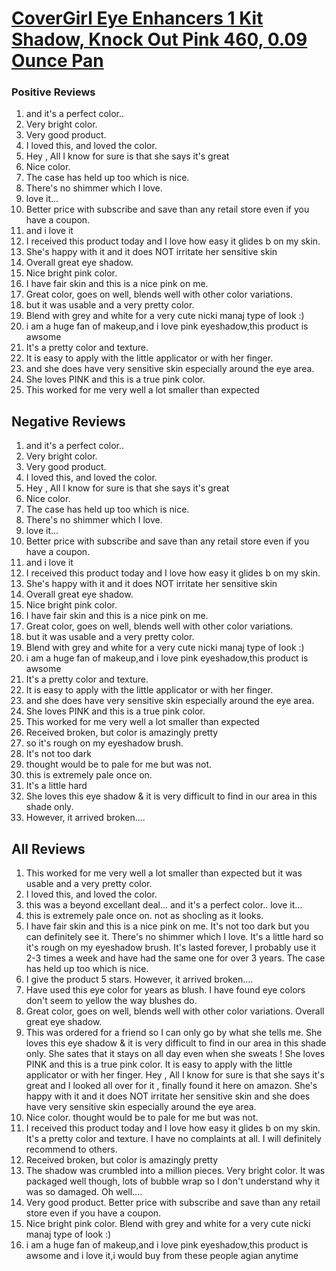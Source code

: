 # [CoverGirl Eye Enhancers 1 Kit Shadow, Knock Out Pink 460, 0.09 Ounce Pan](https://products.checkmycream.com/products/CoverGirl-Eye-Enhancers-1-Kit-Shadow-Knock-Out-Pink-460-0.09-Ounce-Pan.html)

### Positive Reviews

<ol>
      <li>and it&#x27;s a perfect color..</li>
      <li>Very bright color.  </li>
      <li>Very good product.</li>
      <li>I loved this, and loved the color.</li>
      <li>Hey , All I know for sure is that she says it&#x27;s great</li>
      <li>Nice color.</li>
      <li>The case has held up too which is nice.</li>
      <li>There&#x27;s no shimmer which I love.  </li>
      <li>love it...</li>
      <li>Better price with subscribe and save than any retail store even if you have a coupon.</li>
      <li>and i love it</li>
      <li>I received this product today and I love how easy it glides b on my skin.</li>
      <li>She&#x27;s happy with it and it does NOT irritate her sensitive skin</li>
      <li>Overall great eye shadow.</li>
      <li>Nice bright pink color.</li>
      <li>I have fair skin and this is a nice pink on me.</li>
      <li>Great color, goes on well, blends well with other color variations.</li>
      <li>but it was usable and a very pretty color.</li>
      <li>Blend with grey and white for a very cute nicki manaj type of look :)</li>
      <li>i am a huge fan of makeup,and i love pink eyeshadow,this product is awsome</li>
      <li>It&#x27;s a pretty color and texture.</li>
      <li>It is easy to apply with the little applicator or with her finger.</li>
      <li>and she does have very sensitive skin especially around the eye area.</li>
      <li>She loves PINK and this is a true pink color.</li>
      <li>This worked for me very well a lot smaller than expected</li>
</ol>


<h2>Negative Reviews</h2>
<ol>
<li> and it&#x27;s a perfect color..</li>
<li> Very bright color.  </li>
<li> Very good product.</li>
<li> I loved this, and loved the color.</li>
<li> Hey , All I know for sure is that she says it&#x27;s great</li>
<li> Nice color.</li>
<li> The case has held up too which is nice.</li>
<li> There&#x27;s no shimmer which I love.  </li>
<li> love it...</li>
<li> Better price with subscribe and save than any retail store even if you have a coupon.</li>
<li> and i love it</li>
<li> I received this product today and I love how easy it glides b on my skin.</li>
<li> She&#x27;s happy with it and it does NOT irritate her sensitive skin</li>
<li> Overall great eye shadow.</li>
<li> Nice bright pink color.</li>
<li> I have fair skin and this is a nice pink on me.</li>
<li> Great color, goes on well, blends well with other color variations.</li>
<li> but it was usable and a very pretty color.</li>
<li> Blend with grey and white for a very cute nicki manaj type of look :)</li>
<li> i am a huge fan of makeup,and i love pink eyeshadow,this product is awsome</li>
<li> It&#x27;s a pretty color and texture.</li>
<li> It is easy to apply with the little applicator or with her finger.</li>
<li> and she does have very sensitive skin especially around the eye area.</li>
<li> She loves PINK and this is a true pink color.</li>
<li> This worked for me very well a lot smaller than expected</li>
<li> Received broken, but color is amazingly pretty</li>
<li> so it&#x27;s rough on my eyeshadow brush.  </li>
<li> It&#x27;s not too dark</li>
<li> thought would be to pale for me but was not.</li>
<li> this is extremely pale once on.</li>
<li> It&#x27;s a little hard</li>
<li> She loves this eye shadow &amp; it is very difficult to find in our area in this shade only.</li>
<li> However, it arrived broken....</li>
</ol>

<h2>All Reviews</h2>

<ol>
    <li> This worked for me very well a lot smaller than expected but it was usable and a very pretty color.</li>
    <li> I loved this, and loved the color.</li>
    <li> this was a beyond excellant deal... and it&#x27;s a perfect color.. love it...</li>
    <li> this is extremely pale once on. not as shocling as it looks.</li>
    <li> I have fair skin and this is a nice pink on me. It&#x27;s not too dark but you can definitely see it. There&#x27;s no shimmer which I love.  It&#x27;s a little hard so it&#x27;s rough on my eyeshadow brush.  It&#x27;s lasted forever, I probably use it 2-3 times a week and have had the same one for over 3 years. The case has held up too which is nice.</li>
    <li> I give the product 5 stars. However, it arrived broken....</li>
    <li> Have used this eye color for years as blush. I have found eye colors don&#x27;t seem to yellow the way blushes do.</li>
    <li> Great color, goes on well, blends well with other color variations. Overall great eye shadow.</li>
    <li> This was ordered for a friend so I can only go by what she tells me. She loves this eye shadow &amp; it is very difficult to find in our area in this shade only. She sates that it stays on all day even when she sweats !  She loves PINK and this is a true pink color. It is easy to apply with the little applicator or with her finger. Hey , All I know for sure is that she says it&#x27;s great and I looked all over for it , finally found it here on amazon. She&#x27;s happy with it and it does NOT irritate her sensitive skin and she does have very sensitive skin especially around the eye area.</li>
    <li> Nice color. thought would be to pale for me but was not.</li>
    <li> I received this product today and I love how easy it glides b on my skin. It&#x27;s a pretty color and texture. I have no complaints at all. I will definitely recommend to others.</li>
    <li> Received broken, but color is amazingly pretty</li>
    <li> The shadow was crumbled into a million pieces.  Very bright color.  It was packaged well though, lots of bubble wrap so I don&#x27;t understand why it was so damaged.  Oh well....</li>
    <li> Very good product. Better price with subscribe and save than any retail store even if you have a coupon.</li>
    <li> Nice bright pink color. Blend with grey and white for a very cute nicki manaj type of look :)</li>
    <li> i am a huge fan of makeup,and i love pink eyeshadow,this product is awsome and i love it,i would buy from these people agian anytime</li>
</ol>




